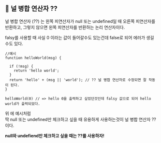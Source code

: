 ## 📌 널 병합 연산자 ??

널 병합 연산자 (??) 는 왼쪽 피연산자가 null 또는 undefined일 때 오른쪽 피연산자를 반환하고, 그렇지 않으면 왼쪽 피연산자를 반환하는 논리 연산자이다.

falsy를 사용할 때 사실 0 이라는 값이 들어갈수도 있는건데 false로 되어 에러가 생길수도 있다.

```
//예시
function helloWorld(msg) {

  if (!msg) {
    return 'hello world';
  }
  return 'hello' + (msg || 'world'); // ?? 널 병합 연산자로 수정되면 잘 작동이 된다.
}

helloWorld(0) // => hello 0을 출력하고 싶었던것인데 falsy 값으로 되어 hello world가 출력되었다.
```

위 에 예시처럼  
딱 null 또는 undefined만 체크하고 싶을 때 유용하게 사용하는것이 널 병합 연산자 ?? 이다.

**null와 undefiend만 체크하고 싶을 때는 ??를 사용하자!**
